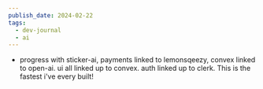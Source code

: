 ```yaml
---
publish_date: 2024-02-22
tags:
  - dev-journal
  - ai
---
```

- progress with sticker-ai, payments linked to lemonsqeezy, convex linked to open-ai. ui all linked up to convex. auth linked up to clerk. This is the fastest i've every built!